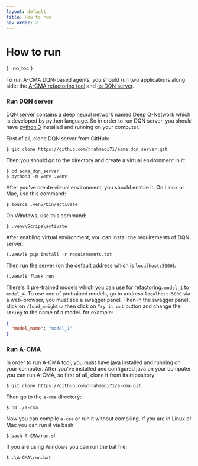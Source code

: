 ```yaml
---
layout: default
title: How to run
nav_order: 2
---
```


# How to run
{: .no_toc }

To run A-CMA DQN-based agents, you should run two applications along side: the [A-CMA refactoring tool](//github.com/hrahmadi71/a-cma) and [its DQN server](//github.com/hrahmadi71/acma_dqn_server).

### Run DQN server
DQN server contains a deep neural network named Deep Q-Network which is developed by python language. So in order to run DQN server, you should have [python 3](https://python.org) installed and running on your computer.

First of all, clone DQN server from GitHub:
```terminal
$ git clone https://github.com/hrahmadi71/acma_dqn_server.git
```
Then you should go to the directory and create a virtual environment in it:
```terminal
$ cd acma_dqn_server
$ python3 -m venv .venv
```
After you've create virtual environment, you should enable it. On Linux or Mac, use this command:
```terminal
$ source .venv/bin/activate
```
On Windows, use this command:
```terminal
$ .venv\Scrips\activate
```
After enabling virtual environment, you can install the requirements of DQN server:
```terminal
(.venv)$ pip install -r requirements.txt
```
Then run the server (on the default address which is `localhost:5000`):
```terminal
(.venv)$ flask run
```
There's 4 pre-trained models which you can use for refactoring: `model_1` to `model_4`.
To use one of pretrained models, go to address `localhost:5000` via a web-browser, you must see a swagger panel. Then in the swagger panel, click on `/load_weights/` then click on `Try it out` button and change the `string` to the name of a model. for example:
```json
{
  "model_name": "model_1"
}
```

### Run A-CMA
In order to run A-CMA tool, you must have [java](https://www.java.com/) installed and running on your computer. 
After you've installed and configured java on your computer, you can run A-CMA, so first of all, clone it from its repository:
```terminal
$ git clone https://github.com/hrahmadi71/a-cma.git
```
Then go to the `a-cma` directory:
```terminal
$ cd ./a-cma
```
Now you can compile `a-cma` or run it without compiling. If you are in Linux or Mac you can run it via bash:
```terminal
$ bash A-CMA/run.sh
```
If you are using Windows you can run the bat file:
```terminal
$ .\A-CMA\run.bat
```